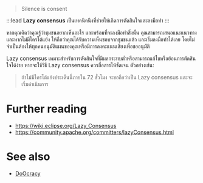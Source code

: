 > Silence is consent

:::lead
**Lazy consensus** เป็นเทคนิคนึงที่ช่วยให้เกิดการตัดสินใจและลงมือทำ
:::

หากคุณคิดว่าคุณรู้ว่าชุมชนอยากเห็นอะไร และพร้อมที่จะลงมือทำสิ่งนั้น คุณสามารถเสนอแนะแนวทาง และหากไม่มีใครโต้แย้ง ให้ถือว่าคุณได้รับความเห็นชอบจากชุมชนแล้ว และเริ่มลงมือทำได้เลย โดยไม่จำเป็นต้องให้ทุกคนอนุมัติแผนของคุณหรือมีการลงคะแนนเสียงเพื่อขออนุมัติ

Lazy consensus เหมาะสำหรับการตัดสินใจที่มีผลกระทบต่ำหรือสามารถแก้ไขหรือย้อนการตัดสินใจได้ง่าย หากจะใช้วิธี Lazy consensus ควรสื่อสารให้ชัดเจน ตัวอย่างเช่น:

> ถ้าไม่มีใครโต้แย้งประเด็นนี้ภายใน 72 ชั่วโมง จะขอถือว่าเป็น Lazy consensus และจะเริ่มดำเนินการ

# Further reading

- <https://wiki.eclipse.org/Lazy_Consensus>
- <https://community.apache.org/committers/lazyConsensus.html>

# See also

- [DoOcracy](/wiki/DoOcracy)